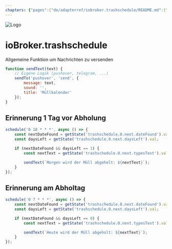 ```yaml
---
chapters: {"pages":{"de/adapterref/iobroker.trashschedule/README.md":{"title":{"de":"ioBroker.trashschedule"},"content":"de/adapterref/iobroker.trashschedule/README.md"},"de/adapterref/iobroker.trashschedule/blockly.md":{"title":{"de":"ioBroker.trashschedule"},"content":"de/adapterref/iobroker.trashschedule/blockly.md"},"de/adapterref/iobroker.trashschedule/faq.md":{"title":{"de":"ioBroker.trashschedule"},"content":"de/adapterref/iobroker.trashschedule/faq.md"},"de/adapterref/iobroker.trashschedule/javascript.md":{"title":{"de":"ioBroker.trashschedule"},"content":"de/adapterref/iobroker.trashschedule/javascript.md"}}}
---
```

![Logo](../../admin/trashschedule.png)

# ioBroker.trashschedule

Allgemeine Funktion um Nachrichten zu versenden

```javascript
function sendText(text) {
    // Eigene Logik (pushover, telegram, ...)
    sendTo('pushover', 'send', {
        message: text,
        sound: '',
        title: 'Müllkalender'
    });
}
```

## Erinnerung 1 Tag vor Abholung

```javascript
schedule('0 18 * * *', async () => {
    const nextDateFound = getState('trashschedule.0.next.dateFound').val;
    const daysLeft = getState('trashschedule.0.next.daysLeft').val;

    if (nextDateFound && daysLeft == 1) {
        const nextText = getState('trashschedule.0.next.typesText').val;

        sendText(`Morgen wird der Müll abgeholt: ${nextText}`);
    }
});
```

## Erinnerung am Abholtag

```javascript
schedule('0 7 * * *', async () => {
    const nextDateFound = getState('trashschedule.0.next.dateFound').val;
    const daysLeft = getState('trashschedule.0.next.daysLeft').val;

    if (nextDateFound && daysLeft == 0) {
        const nextText = getState('trashschedule.0.next.typesText').val;

        sendText(`Heute wird der Müll abgeholt: ${nextText}`);
    }
});
```